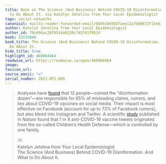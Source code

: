 ```yaml
---
title: Note on The Science (And Business) Behind COVID-19 Disinformation. And What
  to Do About It. via Katelyn Jetelina from Your Local Epidemiologist
tags: social-networks
canonical: mailto:reader-forwarded-email/60451b6592faee12a7b08672f15e6a8c
author: Katelyn Jetelina from Your Local Epidemiologist
author_id: f8c69dac28f651da9220c7d3741f9514
book: 23533049
book_title: The Science (And Business) Behind COVID-19 Disinformation. And What to
  Do About It.
hide_title: true
highlight_id: 460864464
readwise_url: https://readwise.io/open/460864464
image:
favicon_url:
source_emoji: "✉️"
serial_number: 2023.NTS.095
---
```

> Analyses have [found](https://substack.com/redirect/73a50a64-a1bb-4c6c-b204-8a0b501f9c07?j=eyJ1IjoiMXlmdTFqIn0.qYv5NVQwodvs9yAW1b9IqXxz-UTiPAUp4JXaRMXUArU) that 12 people—coined the “disinformation dozen”—are responsible for 65% of misleading claims, rumors, and lies about COVID-19 vaccines on social media. Their impact is most effective on Facebook (account for up to 73% of Facebook rumors), but also bleed into Instagram and Twitter. A scientific [study](https://substack.com/redirect/d6421474-9b59-4f22-9815-758d80c0356a?j=eyJ1IjoiMXlmdTFqIn0.qYv5NVQwodvs9yAW1b9IqXxz-UTiPAUp4JXaRMXUArU) published in *Nature* found that 1 in 4 anti-COVID-19 vaccine tweets originated from the so-called Children’s Health Defense—which is controlled by one family.
> <div class="quoteback-footer"><div class="quoteback-avatar"><span class="mini-emoji"> ✉️</span></div><div class="quoteback-metadata"><div class="metadata-inner"><span style="display:none">FROM:</span><div aria-label="Katelyn Jetelina from Your Local Epidemiologist" class="quoteback-author"> Katelyn Jetelina from Your Local Epidemiologist</div><div aria-label="The Science (And Business) Behind COVID-19 Disinformation. And What to Do About It." class="quoteback-title"> The Science (And Business) Behind COVID-19 Disinformation. And What to Do About It.</div></div></div></div>